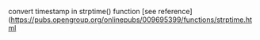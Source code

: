 convert timestamp in strptime() function
[see reference](https://pubs.opengroup.org/onlinepubs/009695399/functions/strptime.html